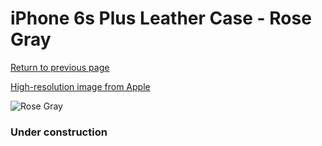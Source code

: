 # iPhone 6s Plus Leather Case - Rose Gray

[Return to previous page](/iphone_6)

[High-resolution image from Apple](https://store.storeimages.cdn-apple.com/8756/as-images.apple.com/is/MKXE2?wid=4500&hei=4500&fmt=png)

<div style="width: 384px"><img src="/everypreview/MKXE2.png" alt="Rose Gray"></div>

### Under construction
